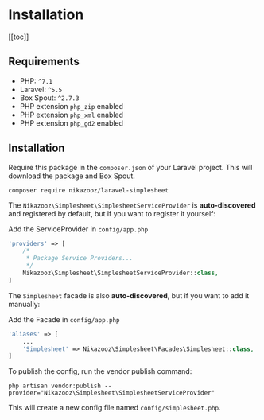 # Installation

[[toc]]

## Requirements

* PHP: `^7.1`
* Laravel: `^5.5`
* Box Spout: `^2.7.3`
* PHP extension `php_zip` enabled
* PHP extension `php_xml` enabled
* PHP extension `php_gd2` enabled

## Installation

Require this package in the `composer.json` of your Laravel project. This will download the package and Box Spout.

```
composer require nikazooz/laravel-simplesheet
```

The `Nikazooz\Simplesheet\SimplesheetServiceProvider` is __auto-discovered__ and registered by default, but if you want to register it yourself:

Add the ServiceProvider in `config/app.php`

```php
'providers' => [
    /*
     * Package Service Providers...
     */
    Nikazooz\Simplesheet\SimplesheetServiceProvider::class,
]
```

The `Simplesheet` facade is also __auto-discovered__, but if you want to add it manually:

Add the Facade in `config/app.php`

```php
'aliases' => [
    ...
    'Simplesheet' => Nikazooz\Simplesheet\Facades\Simplesheet::class,
]
```

To publish the config, run the vendor publish command:

```
php artisan vendor:publish --provider="Nikazooz\Simplesheet\SimplesheetServiceProvider"
```

This will create a new config file named `config/simplesheet.php`.
